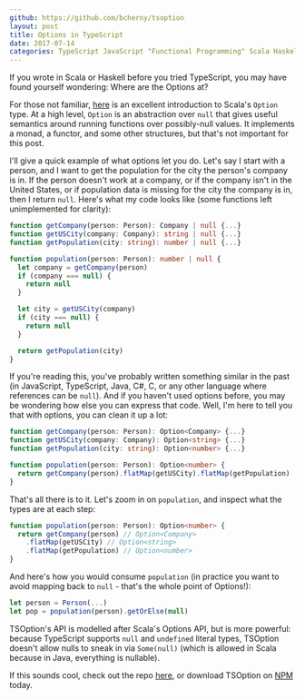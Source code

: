 ```yaml
---
github: https://github.com/bcherny/tsoption
layout: post
title: Options in TypeScript
date: 2017-07-14
categories: TypeScript JavaScript "Functional Programming" Scala Haskell
---
```


If you wrote in Scala or Haskell before you tried TypeScript, you may have found yourself wondering: Where are the Options at?

For those not familiar, [here](http://danielwestheide.com/blog/2012/12/19/the-neophytes-guide-to-scala-part-5-the-option-type.html) is an excellent introduction to Scala's `Option` type. At a high level, `Option` is an abstraction over `null` that gives useful semantics around running functions over possibly-null values. It implements a monad, a functor, and some other structures, but that's not important for this post.

I'll give a quick example of what options let you do. Let's say I start with a person, and I want to get the population for the city the person's company is in. If the person doesn't work at a company, or if the company isn't in the United States, or if population data is missing for the city the company is in, then I return `null`. Here's what my code looks like (some functions left unimplemented for clarity):

```ts
function getCompany(person: Person): Company | null {...}
function getUSCity(company: Company): string | null {...}
function getPopulation(city: string): number | null {...}

function population(person: Person): number | null {
  let company = getCompany(person)
  if (company === null) {
    return null
  }

  let city = getUSCity(company)
  if (city === null) {
    return null
  }

  return getPopulation(city)
}
```

If you're reading this, you've probably written something similar in the past (in JavaScript, TypeScript, Java, C#, C, or any other language where references can be `null`). And if you haven't used options before, you may be wondering how else you can express that code. Well, I'm here to tell you that with options, you can clean it up a lot:

```ts
function getCompany(person: Person): Option<Company> {...}
function getUSCity(company: Company): Option<string> {...}
function getPopulation(city: string): Option<number> {...}

function population(person: Person): Option<number> {
  return getCompany(person).flatMap(getUSCity).flatMap(getPopulation)
}
```

That's all there is to it. Let's zoom in on `population`, and inspect what the types are at each step:

```ts
function population(person: Person): Option<number> {
  return getCompany(person) // Option<Company>
    .flatMap(getUSCity) // Option<string>
    .flatMap(getPopulation) // Option<number>
}
```

And here's how you would consume `population` (in practice you want to avoid mapping back to `null` - that's the whole point of Options!):

```ts
let person = Person(...)
let pop = population(person).getOrElse(null)
```

TSOption's API is modelled after Scala's Options API, but is more powerful: because TypeScript supports `null` and `undefined` literal types, TSOption doesn't allow nulls to sneak in via `Some(null)` (which is allowed in Scala because in Java, everything is nullable).

If this sounds cool, check out the repo [here](https://github.com/bcherny/tsoption), or download TSOption on [NPM](https://www.npmjs.com/package/tsoption) today.
